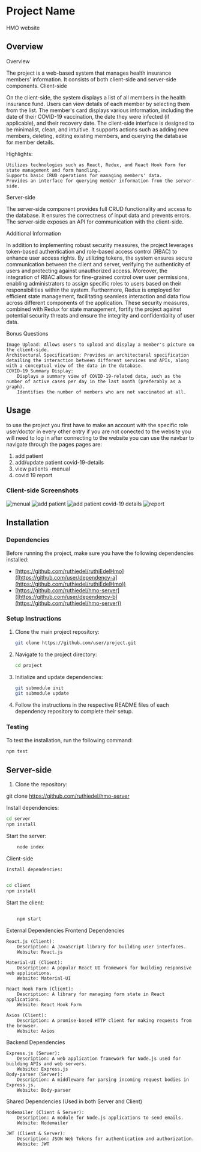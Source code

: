 # Project Name
HMO website
## Overview

Overview

The project is a web-based system that manages health insurance members' information. It consists of both client-side and server-side components.
Client-side

On the client-side, the system displays a list of all members in the health insurance fund. Users can view details of each member by selecting them from the list. The member's card displays various information, including the date of their COVID-19 vaccination, the date they were infected (if applicable), and their recovery date. The client-side interface is designed to be minimalist, clean, and intuitive. It supports actions such as adding new members, deleting, editing existing members, and querying the database for member details.

Highlights:

    Utilizes technologies such as React, Redux, and React Hook Form for state management and form handling.
    Supports basic CRUD operations for managing members' data.
    Provides an interface for querying member information from the server-side.

Server-side

The server-side component provides full CRUD functionality and access to the database. It ensures the correctness of input data and prevents errors. The server-side exposes an API for communication with the client-side.



Additional Information

In addition to implementing robust security measures, the project leverages token-based authentication and role-based access control (RBAC) to enhance user access rights. By utilizing tokens, the system ensures secure communication between the client and server, verifying the authenticity of users and protecting against unauthorized access. Moreover, the integration of RBAC allows for fine-grained control over user permissions, enabling administrators to assign specific roles to users based on their responsibilities within the system. Furthermore, Redux is employed for efficient state management, facilitating seamless interaction and data flow across different components of the application. These security measures, combined with Redux for state management, fortify the project against potential security threats and ensure the integrity and confidentiality of user data.

Bonus Questions

    Image Upload: Allows users to upload and display a member's picture on the client-side.
    Architectural Specification: Provides an architectural specification detailing the interaction between different services and APIs, along with a conceptual view of the data in the database.
    COVID-19 Summary Display:
        Displays a summary view of COVID-19-related data, such as the number of active cases per day in the last month (preferably as a graph).
        Identifies the number of members who are not vaccinated at all.
## Usage

to use the project you first have to make an account with the specific role user/doctor
in every other entry if you are not conected to the website you will need to log in
after connecting to the website you can use the navbar to navigate through the pages
pages are:
1. add patient
2. add/update patient covid-19-details
3. view patients -menual
4. covid 19 report
   
### Client-side Screenshots

![menual](./images/emnual.png)
![add patient](./images/addpatient.png)
![add patient covid-19 details](./images/addCovidDetails.png)
![report](./images/report.png)

## Installation

### Dependencies

Before running the project, make sure you have the following dependencies installed:

- [https://github.com/ruthiedel/ruthiEdelHmo]([https://github.com/user/dependency-a](https://github.com/ruthiedel/ruthiEdelHmo))
- [https://github.com/ruthiedel/hmo-server]([https://github.com/user/dependency-b](https://github.com/ruthiedel/hmo-server))

### Setup Instructions

1. Clone the main project repository:

    ```bash
    git clone https://github.com/user/project.git
    ```

2. Navigate to the project directory:

    ```bash
    cd project
    ```

3. Initialize and update dependencies:

    ```bash
    git submodule init
    git submodule update
    ```

4. Follow the instructions in the respective README files of each dependency repository to complete their setup.

### Testing

To test the installation, run the following command:

```bash
npm test
```


## Server-side

1. Clone the repository:

git clone https://github.com/ruthiedel/hmo-server


Install dependencies:


```bash
cd server
npm install
```

Start the server:


```bash
    node index
```
Client-side

    Install dependencies:

```bash

cd client
npm install
```

Start the client:

```bash

    npm start
```
External Dependencies
Frontend Dependencies

    React.js (Client):
        Description: A JavaScript library for building user interfaces.
        Website: React.js

    Material-UI (Client):
        Description: A popular React UI framework for building responsive web applications.
        Website: Material-UI

    React Hook Form (Client):
        Description: A library for managing form state in React applications.
        Website: React Hook Form

    Axios (Client):
        Description: A promise-based HTTP client for making requests from the browser.
        Website: Axios
Backend Dependencies

    Express.js (Server):
        Description: A web application framework for Node.js used for building APIs and web servers.
        Website: Express.js
    Body-parser (Server):
        Description: A middleware for parsing incoming request bodies in Express.js.
        Website: Body-parser

Shared Dependencies (Used in both Server and Client)

    Nodemailer (Client & Server):
        Description: A module for Node.js applications to send emails.
        Website: Nodemailer

    JWT (Client & Server):
        Description: JSON Web Tokens for authentication and authorization.
        Website: JWT


